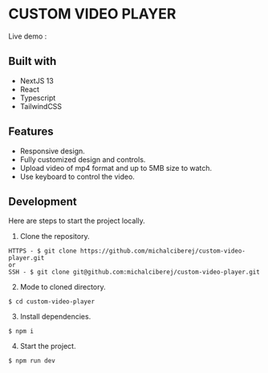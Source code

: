 # CUSTOM VIDEO PLAYER

Live demo :

## Built with

- NextJS 13
- React
- Typescript
- TailwindCSS

## Features

- Responsive design.
- Fully customized design and controls.
- Upload video of mp4 format and up to 5MB size to watch.
- Use keyboard to control the video.

## Development

Here are steps to start the project locally.

1. Clone the repository.

```
HTTPS - $ git clone https://github.com/michalciberej/custom-video-player.git
or
SSH - $ git clone git@github.com:michalciberej/custom-video-player.git
```

2. Mode to cloned directory.

```
$ cd custom-video-player
```

3. Install dependencies.

```
$ npm i
```

4. Start the project.

```
$ npm run dev
```
